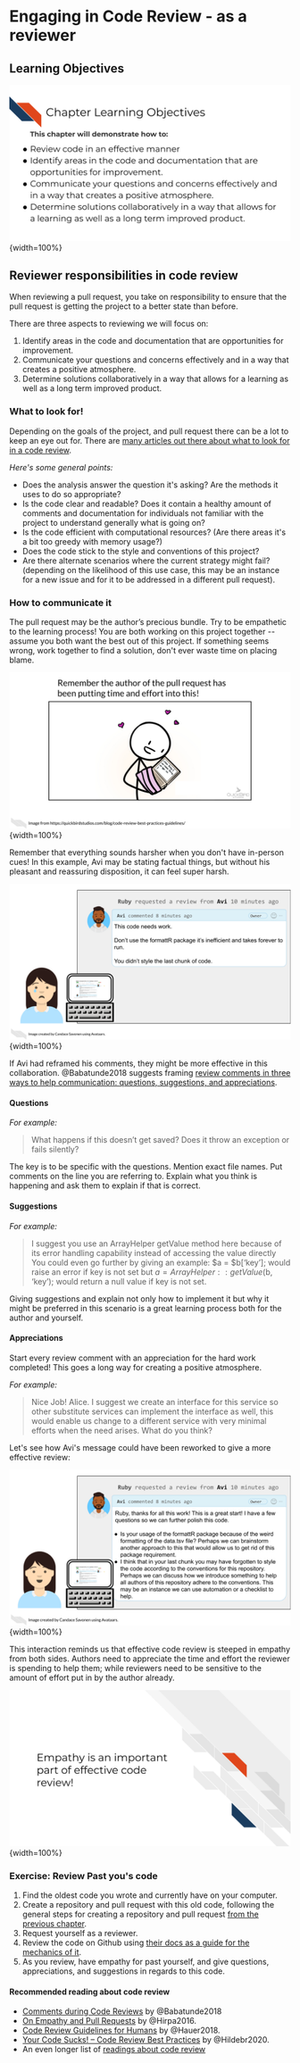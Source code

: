 


# Engaging in Code Review - as a reviewer

## Learning Objectives

![](resources/images/05-code-review-reviewer_files/figure-docx//1IJ_uFxJud7OdIAr6p8ZOzvYs-SGDqa7g4cUHtUld03I_gfc3e8b194d_0_236.png){width=100%}

## Reviewer responsibilities in code review

When reviewing a pull request, you take on responsibility to ensure that the pull request is getting the project to a better state than before.

There are three aspects to reviewing we will focus on:  

1. Identify areas in the code and documentation that are opportunities for improvement.
2. Communicate your questions and concerns effectively and in a way that creates a positive atmosphere.
3. Determine solutions collaboratively in a way that allows for a learning as well as a long term improved product.

### What to look for!

Depending on the goals of the project, and pull request there can be a lot to keep an eye out for. There are [many articles out there about what to look for in a code review](https://github.com/joho/awesome-code-review#articles).

_Here's some general points:_  

- Does the analysis answer the question it's asking? Are the methods it uses to do so appropriate?
- Is the code clear and readable? Does it contain a healthy amount of comments and documentation for individuals not familiar with the project to understand generally what is going on?
- Is the code efficient with computational resources? (Are there areas it's a bit too greedy with memory usage?)
- Does the code stick to the style and conventions of this project?
- Are there alternate scenarios where the current strategy might fail? (depending on the likelihood of this use case, this may be an instance for a new issue and for it to be addressed in a different pull request).

### How to communicate it

The pull request may be the author’s precious bundle. Try to be empathetic to the learning process! You are both working on this project together -- assume you both want the best out of this project. If something seems wrong, work together to find a solution, don't ever waste time on placing blame.

![](resources/images/05-code-review-reviewer_files/figure-docx//1IJ_uFxJud7OdIAr6p8ZOzvYs-SGDqa7g4cUHtUld03I_g102298f211a_0_20.png){width=100%}

Remember that everything sounds harsher when you don't have in-person cues! In this example, Avi may be stating factual things, but without his pleasant and reassuring disposition, it can feel super harsh.

![](resources/images/05-code-review-reviewer_files/figure-docx//1IJ_uFxJud7OdIAr6p8ZOzvYs-SGDqa7g4cUHtUld03I_gfc3e8b194d_0_177.png){width=100%}

If Avi had reframed his comments, they might be more effective in this collaboration. @Babatunde2018 suggests framing [review comments in three ways to help communication: questions, suggestions, and appreciations](https://medium.com/@otarutunde/comments-during-code-reviews-2cb7791e1ac7).

#### Questions

_For example:_  

> What happens if this doesn’t get saved? Does it throw an exception or fails silently?

The key is to be specific with the questions. Mention exact file names. Put comments on the line you are referring to. Explain what you think is happening and ask them to explain if that is correct.  

#### Suggestions

_For example:_  

> I suggest you use an ArrayHelper getValue method here because of its error handling capability instead of accessing the value directly
You could even go further by giving an example:
$a = $b[‘key’]; would raise an error if key is not set but $a = ArrayHelper::getValue($b, ‘key’); would return a null value if key is not set.

Giving suggestions and explain not only how to implement it but why it might be preferred in this scenario is a great learning process both for the author and yourself.

#### Appreciations

Start every review comment with an appreciation for the hard work completed! This goes a long way for creating a positive atmosphere.

_For example:_  

> Nice Job! Alice. I suggest we create an interface for this service so other substitute services can implement the interface as well, this would enable us change to a different service with very minimal efforts when the need arises. What do you think?

Let's see how Avi's message could have been reworked to give a more effective review:  

![](resources/images/05-code-review-reviewer_files/figure-docx//1IJ_uFxJud7OdIAr6p8ZOzvYs-SGDqa7g4cUHtUld03I_gfa97af8537_0_55.png){width=100%}

This interaction reminds us that effective code review is steeped in empathy from both sides. Authors need to appreciate the time and effort the reviewer is spending to help them; while reviewers need to be sensitive to the amount of effort put in by the author already.

![](resources/images/05-code-review-reviewer_files/figure-docx//1IJ_uFxJud7OdIAr6p8ZOzvYs-SGDqa7g4cUHtUld03I_g102298f211a_0_35.png){width=100%}

### Exercise: Review Past you's code

1. Find the oldest code you wrote and currently have on your computer.
2. Create a repository and pull request with this old code, following the general steps for creating a repository and pull request [from the previous chapter](https://jhudatascience.org/Adv_Reproducibility_in_Cancer_Informatics/using-version-control-with-github.html#start-a-github-repository).
3. Request yourself as a reviewer.
4. Review the code on Github using [their docs as a guide for the mechanics of it](https://docs.github.com/en/pull-requests/collaborating-with-pull-requests/reviewing-changes-in-pull-requests/reviewing-proposed-changes-in-a-pull-request).
5. As you review, have empathy for past yourself, and give questions, appreciations, and suggestions in regards to this code. 

#### Recommended reading about code review

- [Comments during Code Reviews](https://medium.com/@otarutunde/comments-during-code-reviews-2cb7791e1ac7) by @Babatunde2018
- [On Empathy and Pull Requests](https://slack.engineering/on-empathy-pull-requests/) by @Hirpa2016.
- [Code Review Guidelines for Humans](https://phauer.com/2018/code-review-guidelines/) by @Hauer2018.
- [Your Code Sucks! – Code Review Best Practices](https://quickbirdstudios.com/blog/code-review-best-practices-guidelines/) by @Hildebr2020.
- An even longer list of [readings about code review](https://github.com/joho/awesome-code-review)
